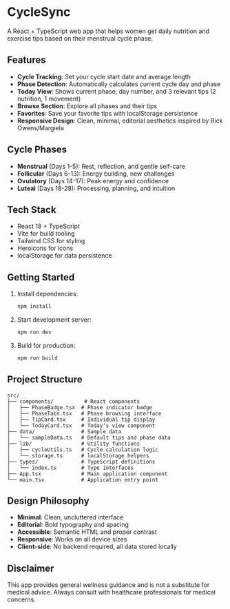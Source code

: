 # CycleSync

A React + TypeScript web app that helps women get daily nutrition and exercise tips based on their menstrual cycle phase.

## Features

- **Cycle Tracking**: Set your cycle start date and average length
- **Phase Detection**: Automatically calculates current cycle day and phase
- **Today View**: Shows current phase, day number, and 3 relevant tips (2 nutrition, 1 movement)
- **Browse Section**: Explore all phases and their tips
- **Favorites**: Save your favorite tips with localStorage persistence
- **Responsive Design**: Clean, minimal, editorial aesthetics inspired by Rick Owens/Margiela

## Cycle Phases

- **Menstrual** (Days 1-5): Rest, reflection, and gentle self-care
- **Follicular** (Days 6-13): Energy building, new challenges
- **Ovulatory** (Days 14-17): Peak energy and confidence
- **Luteal** (Days 18-28): Processing, planning, and intuition

## Tech Stack

- React 18 + TypeScript
- Vite for build tooling
- Tailwind CSS for styling
- Heroicons for icons
- localStorage for data persistence

## Getting Started

1. Install dependencies:
   ```bash
   npm install
   ```

2. Start development server:
   ```bash
   npm run dev
   ```

3. Build for production:
   ```bash
   npm run build
   ```

## Project Structure

```
src/
├── components/          # React components
│   ├── PhaseBadge.tsx  # Phase indicator badge
│   ├── PhaseTabs.tsx   # Phase browsing interface
│   ├── TipCard.tsx     # Individual tip display
│   └── TodayCard.tsx   # Today's view component
├── data/               # Sample data
│   └── sampleData.ts   # Default tips and phase data
├── lib/                # Utility functions
│   ├── cycleUtils.ts   # Cycle calculation logic
│   └── storage.ts      # localStorage helpers
├── types/              # TypeScript definitions
│   └── index.ts        # Type interfaces
├── App.tsx             # Main application component
└── main.tsx            # Application entry point
```

## Design Philosophy

- **Minimal**: Clean, uncluttered interface
- **Editorial**: Bold typography and spacing
- **Accessible**: Semantic HTML and proper contrast
- **Responsive**: Works on all device sizes
- **Client-side**: No backend required, all data stored locally

## Disclaimer

This app provides general wellness guidance and is not a substitute for medical advice. Always consult with healthcare professionals for medical concerns.